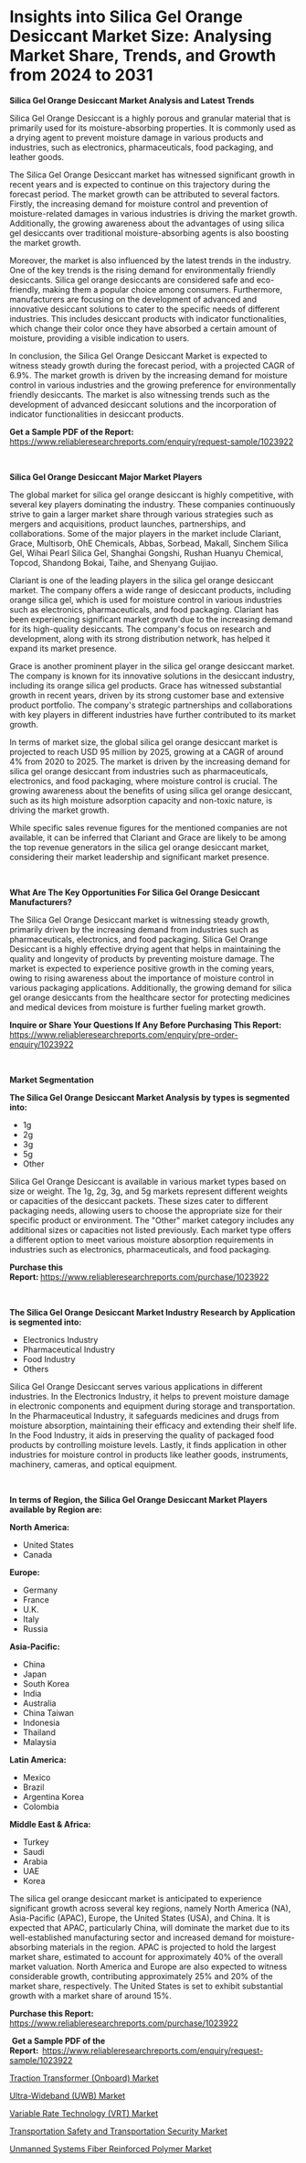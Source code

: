 <p><h1>Insights into Silica Gel Orange Desiccant Market Size: Analysing Market Share, Trends, and Growth from 2024 to 2031</h1></p><p><strong>Silica Gel Orange Desiccant Market Analysis and Latest Trends</strong></p>
<p><p>Silica Gel Orange Desiccant is a highly porous and granular material that is primarily used for its moisture-absorbing properties. It is commonly used as a drying agent to prevent moisture damage in various products and industries, such as electronics, pharmaceuticals, food packaging, and leather goods.</p><p>The Silica Gel Orange Desiccant market has witnessed significant growth in recent years and is expected to continue on this trajectory during the forecast period. The market growth can be attributed to several factors. Firstly, the increasing demand for moisture control and prevention of moisture-related damages in various industries is driving the market growth. Additionally, the growing awareness about the advantages of using silica gel desiccants over traditional moisture-absorbing agents is also boosting the market growth.</p><p>Moreover, the market is also influenced by the latest trends in the industry. One of the key trends is the rising demand for environmentally friendly desiccants. Silica gel orange desiccants are considered safe and eco-friendly, making them a popular choice among consumers. Furthermore, manufacturers are focusing on the development of advanced and innovative desiccant solutions to cater to the specific needs of different industries. This includes desiccant products with indicator functionalities, which change their color once they have absorbed a certain amount of moisture, providing a visible indication to users.</p><p>In conclusion, the Silica Gel Orange Desiccant Market is expected to witness steady growth during the forecast period, with a projected CAGR of 6.9%. The market growth is driven by the increasing demand for moisture control in various industries and the growing preference for environmentally friendly desiccants. The market is also witnessing trends such as the development of advanced desiccant solutions and the incorporation of indicator functionalities in desiccant products.</p></p>
<p><strong>Get a Sample PDF of the Report:&nbsp;</strong> <a href="https://www.reliableresearchreports.com/enquiry/request-sample/1023922">https://www.reliableresearchreports.com/enquiry/request-sample/1023922</a></p>
<p>&nbsp;</p>
<p><strong>Silica Gel Orange Desiccant Major Market Players</strong></p>
<p><p>The global market for silica gel orange desiccant is highly competitive, with several key players dominating the industry. These companies continuously strive to gain a larger market share through various strategies such as mergers and acquisitions, product launches, partnerships, and collaborations. Some of the major players in the market include Clariant, Grace, Multisorb, OhE Chemicals, Abbas, Sorbead, Makall, Sinchem Silica Gel, Wihai Pearl Silica Gel, Shanghai Gongshi, Rushan Huanyu Chemical, Topcod, Shandong Bokai, Taihe, and Shenyang Guijiao.</p><p>Clariant is one of the leading players in the silica gel orange desiccant market. The company offers a wide range of desiccant products, including orange silica gel, which is used for moisture control in various industries such as electronics, pharmaceuticals, and food packaging. Clariant has been experiencing significant market growth due to the increasing demand for its high-quality desiccants. The company's focus on research and development, along with its strong distribution network, has helped it expand its market presence.</p><p>Grace is another prominent player in the silica gel orange desiccant market. The company is known for its innovative solutions in the desiccant industry, including its orange silica gel products. Grace has witnessed substantial growth in recent years, driven by its strong customer base and extensive product portfolio. The company's strategic partnerships and collaborations with key players in different industries have further contributed to its market growth.</p><p>In terms of market size, the global silica gel orange desiccant market is projected to reach USD 95 million by 2025, growing at a CAGR of around 4% from 2020 to 2025. The market is driven by the increasing demand for silica gel orange desiccant from industries such as pharmaceuticals, electronics, and food packaging, where moisture control is crucial. The growing awareness about the benefits of using silica gel orange desiccant, such as its high moisture adsorption capacity and non-toxic nature, is driving the market growth.</p><p>While specific sales revenue figures for the mentioned companies are not available, it can be inferred that Clariant and Grace are likely to be among the top revenue generators in the silica gel orange desiccant market, considering their market leadership and significant market presence.</p></p>
<p>&nbsp;</p>
<p><strong>What Are The Key Opportunities For Silica Gel Orange Desiccant Manufacturers?</strong></p>
<p><p>The Silica Gel Orange Desiccant market is witnessing steady growth, primarily driven by the increasing demand from industries such as pharmaceuticals, electronics, and food packaging. Silica Gel Orange Desiccant is a highly effective drying agent that helps in maintaining the quality and longevity of products by preventing moisture damage. The market is expected to experience positive growth in the coming years, owing to rising awareness about the importance of moisture control in various packaging applications. Additionally, the growing demand for silica gel orange desiccants from the healthcare sector for protecting medicines and medical devices from moisture is further fueling market growth.</p></p>
<p><strong>Inquire or Share Your Questions If Any Before Purchasing This Report:</strong> <a href="https://www.reliableresearchreports.com/enquiry/pre-order-enquiry/1023922">https://www.reliableresearchreports.com/enquiry/pre-order-enquiry/1023922</a></p>
<p>&nbsp;</p>
<p><strong>Market Segmentation</strong></p>
<p><strong>The Silica Gel Orange Desiccant Market Analysis by types is segmented into:</strong></p>
<p><ul><li>1g</li><li>2g</li><li>3g</li><li>5g</li><li>Other</li></ul></p>
<p><p>Silica Gel Orange Desiccant is available in various market types based on size or weight. The 1g, 2g, 3g, and 5g markets represent different weights or capacities of the desiccant packets. These sizes cater to different packaging needs, allowing users to choose the appropriate size for their specific product or environment. The "Other" market category includes any additional sizes or capacities not listed previously. Each market type offers a different option to meet various moisture absorption requirements in industries such as electronics, pharmaceuticals, and food packaging.</p></p>
<p><strong>Purchase this Report:&nbsp;</strong><a href="https://www.reliableresearchreports.com/purchase/1023922">https://www.reliableresearchreports.com/purchase/1023922</a></p>
<p>&nbsp;</p>
<p><strong>The Silica Gel Orange Desiccant Market Industry Research by Application is segmented into:</strong></p>
<p><ul><li>Electronics Industry</li><li>Pharmaceutical Industry</li><li>Food Industry</li><li>Others</li></ul></p>
<p><p>Silica Gel Orange Desiccant serves various applications in different industries. In the Electronics Industry, it helps to prevent moisture damage in electronic components and equipment during storage and transportation. In the Pharmaceutical Industry, it safeguards medicines and drugs from moisture absorption, maintaining their efficacy and extending their shelf life. In the Food Industry, it aids in preserving the quality of packaged food products by controlling moisture levels. Lastly, it finds application in other industries for moisture control in products like leather goods, instruments, machinery, cameras, and optical equipment.</p></p>
<p>&nbsp;</p>
<p><strong>In terms of Region, the Silica Gel Orange Desiccant Market Players available by Region are:</strong></p>
<p>
    <p> <strong> North America: </strong>
        <ul>
            <li>United States</li>
            <li>Canada</li>
        </ul>
        </p> 
    <p> <strong> Europe: </strong>
        <ul>
            <li>Germany</li>
            <li>France</li>
            <li>U.K.</li>
            <li>Italy</li>
            <li>Russia</li>
        </ul>
        </p> 
    <p> <strong> Asia-Pacific: </strong>
        <ul>
            <li>China</li>
            <li>Japan</li>
            <li>South Korea</li>
            <li>India</li>
            <li>Australia</li>
            <li>China Taiwan</li>
            <li>Indonesia</li>
            <li>Thailand</li>
            <li>Malaysia</li>
        </ul>
        </p> 
    <p> <strong> Latin America: </strong>
        <ul>
            <li>Mexico</li>
            <li>Brazil</li>
            <li>Argentina Korea</li>
            <li>Colombia</li>
        </ul>
        </p> 
    <p> <strong> Middle East & Africa: </strong>
        <ul>
            <li>Turkey</li>
            <li>Saudi</li>
            <li>Arabia</li>
            <li>UAE</li>
            <li>Korea</li>
        </ul>
    </p>
    </p>
<p><p>The silica gel orange desiccant market is anticipated to experience significant growth across several key regions, namely North America (NA), Asia-Pacific (APAC), Europe, the United States (USA), and China. It is expected that APAC, particularly China, will dominate the market due to its well-established manufacturing sector and increased demand for moisture-absorbing materials in the region. APAC is projected to hold the largest market share, estimated to account for approximately 40% of the overall market valuation. North America and Europe are also expected to witness considerable growth, contributing approximately 25% and 20% of the market share, respectively. The United States is set to exhibit substantial growth with a market share of around 15%.</p></p>
<p><strong>Purchase this Report: </strong><a href="https://www.reliableresearchreports.com/purchase/1023922">https://www.reliableresearchreports.com/purchase/1023922</a></p>
<p>&nbsp;<strong>Get a Sample PDF of the Report:&nbsp;&nbsp;</strong><a href="https://www.reliableresearchreports.com/enquiry/request-sample/1023922">https://www.reliableresearchreports.com/enquiry/request-sample/1023922</a></p>
<p><strong></strong></p>
<p><p><a href="https://medium.com/@susandixon1989/traction-transformer-onboard-market-outlook-industry-overview-and-forecast-2024-to-2031-dd27b94cd49d">Traction Transformer (Onboard) Market</a></p><p><a href="https://medium.com/@susandixon1989/ultra-wideband-uwb-market-insight-market-trends-growth-forecasted-from-2024-to-2031-4432062d96b1">Ultra-Wideband (UWB) Market</a></p><p><a href="https://medium.com/@blockchainbaron55/variable-rate-technology-vrt-market-furnishes-information-on-market-share-market-trends-and-8e6dd196f204">Variable Rate Technology (VRT) Market</a></p><p><a href="https://medium.com/@susandixon1989/transportation-safety-and-transportation-security-market-size-cagr-trends-2024-2030-9645fdddcaa9">Transportation Safety and Transportation Security Market</a></p><p><a href="https://medium.com/p/60034ddf33f4/edit">Unmanned Systems Fiber Reinforced Polymer Market</a></p></p>